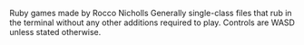 Ruby games made by Rocco Nicholls
Generally single-class files that rub in the terminal without any other additions required to play.
Controls are WASD unless stated otherwise.
